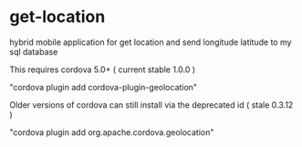 # get-location
hybrid mobile application for  get location and send longitude latitude to my sql database 

This requires cordova 5.0+ ( current stable 1.0.0 )

"cordova plugin add cordova-plugin-geolocation"

Older versions of cordova can still install via the deprecated id ( stale 0.3.12 )

"cordova plugin add org.apache.cordova.geolocation"
